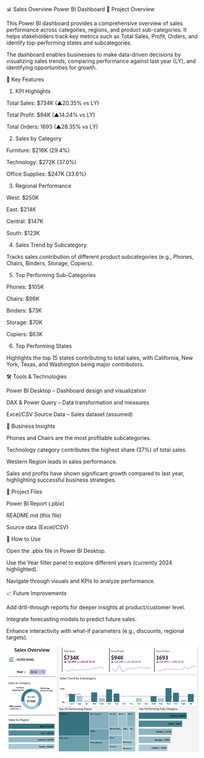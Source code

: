 📊 Sales Overview Power BI Dashboard
📌 Project Overview

This Power BI dashboard provides a comprehensive overview of sales performance across categories, regions, and product sub-categories. It helps stakeholders track key metrics such as Total Sales, Profit, Orders, and identify top-performing states and subcategories.

The dashboard enables businesses to make data-driven decisions by visualizing sales trends, comparing performance against last year (LY), and identifying opportunities for growth.

🚀 Key Features
1. KPI Highlights

Total Sales: $734K (▲20.35% vs LY)

Total Profit: $94K (▲14.24% vs LY)

Total Orders: 1693 (▲28.35% vs LY)

2. Sales by Category

Furniture: $216K (29.4%)

Technology: $272K (37.0%)

Office Supplies: $247K (33.6%)

3. Regional Performance

West: $250K

East: $214K

Central: $147K

South: $123K

4. Sales Trend by Subcategory

Tracks sales contribution of different product subcategories (e.g., Phones, Chairs, Binders, Storage, Copiers).

5. Top Performing Sub-Categories

Phones: $105K

Chairs: $96K

Binders: $73K

Storage: $70K

Copiers: $63K

6. Top Performing States

Highlights the top 15 states contributing to total sales, with California, New York, Texas, and Washington being major contributors.

🛠️ Tools & Technologies

Power BI Desktop – Dashboard design and visualization

DAX & Power Query – Data transformation and measures

Excel/CSV Source Data – Sales dataset (assumed)

🎯 Business Insights

Phones and Chairs are the most profitable subcategories.

Technology category contributes the highest share (37%) of total sales.

Western Region leads in sales performance.

Sales and profits have shown significant growth compared to last year, highlighting successful business strategies.

📂 Project Files

Power BI Report (.pbix)

README.md (this file)

Source data (Excel/CSV)

📌 How to Use

Open the .pbix file in Power BI Desktop.

Use the Year filter panel to explore different years (currently 2024 highlighted).

Navigate through visuals and KPIs to analyze performance.

📈 Future Improvements

Add drill-through reports for deeper insights at product/customer level.

Integrate forecasting models to predict future sales.

Enhance interactivity with what-if parameters (e.g., discounts, regional targets).





![Sales Dashboard](https://github.com/nagendra-gk/Sales-Overview/blob/main/DashboardImage.png)
